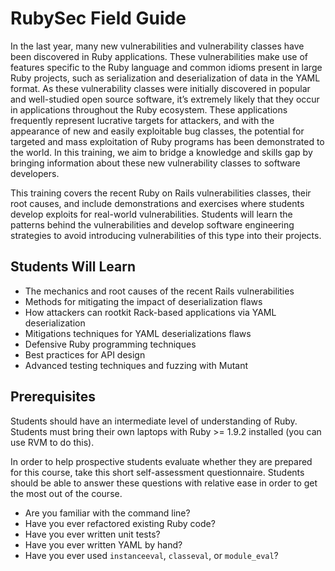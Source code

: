 # RubySec Field Guide
In the last year, many new vulnerabilities and vulnerability classes have been discovered in Ruby applications. These vulnerabilities make use of features specific to the Ruby language and common idioms present in large Ruby projects, such as serialization and deserialization of data in the YAML format. As these vulnerability classes were initially discovered in popular and well-studied open source software, it’s extremely likely that they occur in applications throughout the Ruby ecosystem. These applications frequently represent lucrative targets for attackers, and with the appearance of new and easily exploitable bug classes, the potential for targeted and mass exploitation of Ruby programs has been demonstrated to the world. In this training, we aim to bridge a knowledge and skills gap by bringing information about these new vulnerability classes to software developers.

This training covers the recent Ruby on Rails vulnerabilities classes, their root causes, and include demonstrations and exercises where students develop exploits for real-world vulnerabilities. Students will learn the patterns behind the vulnerabilities and develop software engineering strategies to avoid introducing vulnerabilities of this type into their projects.

## Students Will Learn
 * The mechanics and root causes of the recent Rails vulnerabilities
 * Methods for mitigating the impact of deserialization flaws
 * How attackers can rootkit Rack-based applications via YAML deserialization
 * Mitigations techniques for YAML deserializations flaws
 * Defensive Ruby programming techniques
 * Best practices for API design
 * Advanced testing techniques and fuzzing with Mutant

## Prerequisites
Students should have an intermediate level of understanding of Ruby. Students must bring their own laptops with Ruby >= 1.9.2 installed (you can use RVM to do this).

In order to help prospective students evaluate whether they are prepared for this course, take this short self-assessment questionnaire. Students should be able to answer these questions with relative ease in order to get the most out of the course.

 * Are you familiar with the command line?
 * Have you ever refactored existing Ruby code?
 * Have you ever written unit tests?
 * Have you ever written YAML by hand?
 * Have you ever used `instanceeval`, `classeval`, or `module_eval`?

